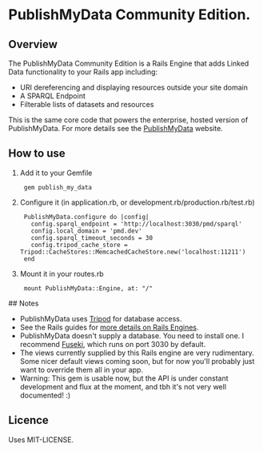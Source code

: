 # PublishMyData Community Edition.

## Overview

The PublishMyData Community Edition is a Rails Engine that adds Linked Data functionality to your Rails app including:

- URI dereferencing and displaying resources outside your site domain
- A SPARQL Endpoint
- Filterable lists of datasets and resources

This is the same core code that powers the enterprise, hosted version of PublishMyData. For more details see the [PublishMyData](http://publishmydata.com) website.

## How to use

1. Add it to your Gemfile

        gem publish_my_data

2. Configure it (in application.rb, or development.rb/production.rb/test.rb)

        PublishMyData.configure do |config|
          config.sparql_endpoint = 'http://localhost:3030/pmd/sparql'
          config.local_domain = 'pmd.dev'
          config.sparql_timeout_seconds = 30
          config.tripod_cache_store = Tripod::CacheStores::MemcachedCacheStore.new('localhost:11211')
        end

3. Mount it in your routes.rb

        mount PublishMyData::Engine, at: "/"

## Notes

- PublishMyData uses [Tripod](http://github.com/Swirrl/tripod) for database access.
- See the Rails guides for [more details on Rails Engines](http://guides.rubyonrails.org/engines.html).
- PublishMyData doesn't supply a database. You need to install one. I recommend [Fuseki](http://jena.apache.org/documentation/serving_data/index.html), which runs on port 3030 by default.
- The views currently supplied by this Rails engine are very rudimentary. Some nicer default views coming soon, but for now you'll probably just want to override them all in your app.
- Warning: This gem is usable now, but the API is under constant development and flux at the moment, and tbh it's not very well documented! :)

## Licence

Uses MIT-LICENSE.